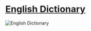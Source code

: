 # [English Dictionary](https://codeabinash.github.io/english-dictionary/)

![English Dictionary](https://codeabinash.github.io/english-dictionary/image/icon/app_icon/icon512.png)
